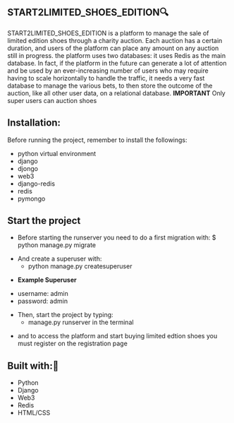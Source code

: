 ## START2LIMITED_SHOES_EDITION🔍
START2LIMITED_SHOES_EDITION is a platform to manage the sale of limited edition shoes through a charity auction.
    Each auction has a certain duration, and users of the platform can place any amount on any auction still in progress.
    the platform uses two databases: it uses Redis as the main database.
    In fact, if the platform in the future can generate a lot of attention and be used by an ever-increasing number of users who may require having to scale horizontally to handle the traffic, it needs a very fast database to manage the various bets, to then store the outcome of the auction,
    like all other user data, on a relational database.
**IMPORTANT**
Only super users can auction shoes

## Installation:
Before running the project, remember to install the followings:

* python virtual environment
* django
* djongo
* web3
* django-redis
* redis
* pymongo
## Start the project

- Before starting the runserver you need to do a first migration with:
  $ python manage.py migrate
* And create a superuser with: 
  - python manage.py createsuperuser
- **Example Superuser**
 * username: admin 
 * password: admin

- Then, start the project by typing:
  - manage.py runserver in the terminal
* and to access the platform and start buying limited edtion shoes you must register on the registration page
## Built with:🔗
* Python
* Django
* Web3
* Redis
* HTML/CSS

